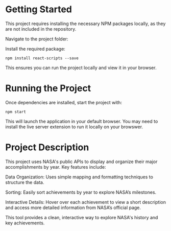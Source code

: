 # Getting Started

This project requires installing the necessary NPM packages locally, as they are not included in the repository.

Navigate to the project folder:

Install the required package:

    npm install react-scripts --save


This ensures you can run the project locally and view it in your browser.

# Running the Project

Once dependencies are installed, start the project with:

    npm start


This will launch the application in your default browser.
You may need to install the live server extension to run it locally on your browswer.

# Project Description

This project uses NASA's public APIs to display and organize their major accomplishments by year. Key features include:

Data Organization: Uses simple mapping and formatting techniques to structure the data.

Sorting: Easily sort achievements by year to explore NASA’s milestones.

Interactive Details: Hover over each achievement to view a short description and access more detailed information from NASA’s official page.


This tool provides a clean, interactive way to explore NASA's history and key achievements.

